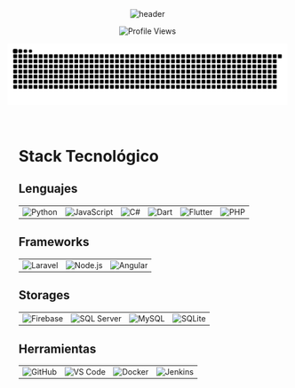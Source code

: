 <!-- HEADER -->
<div align="center" width="100">
  <img src="https://capsule-render.vercel.app/api?color=0:1408d0,50:0860d0,100:08c4d0&height=250&section=header&text=Jose25UPT%20Stack%20&fontSize=30&type=waving&fontColor=fefefe&&animation=fadeIn" 
  alt="header"/>
</div>

<!-- Game Snake -->
<p align="center">
  <img src="https://komarev.com/ghpvc/?username=Jose25UPT&style=plastic&color=blueviolet" alt="Profile Views" />
</p>
<p align="center">
  <img src="https://github.com/7oSkaaa/7oSkaaa/blob/output/github-contribution-grid-snake.svg?" alt="Snake Game" />
</p>

<!-- STACK -->
<div style="padding: 20px;">
  <h1>Stack Tecnológico</h1>

  <!-- Lenguajes -->
  <h2>Lenguajes</h2>
  <table>
    <tr>
      <td><img src="https://cdn.jsdelivr.net/gh/devicons/devicon/icons/python/python-original.svg" width="60px" alt="Python"></td>
      <td><img src="https://cdn.jsdelivr.net/gh/devicons/devicon/icons/javascript/javascript-original.svg" width="60px" alt="JavaScript"></td>
      <td><img src="https://cdn.jsdelivr.net/gh/devicons/devicon/icons/csharp/csharp-original.svg" width="60px" alt="C#"></td>
      <td><img src="https://cdn.jsdelivr.net/gh/devicons/devicon/icons/dart/dart-original.svg" width="60px" alt="Dart"></td>
      <td><img src="https://cdn.jsdelivr.net/gh/devicons/devicon/icons/flutter/flutter-original.svg" width="60px" alt="Flutter"></td>
      <td><img src="https://cdn.jsdelivr.net/gh/devicons/devicon/icons/php/php-original.svg" width="60px" alt="PHP"></td>
    </tr>
  </table>

  <!-- Frameworks -->
  <h2>Frameworks</h2>
  <table>
    <tr>
      <td><img src="[https://cdn.jsdelivr.net/gh/devicons/devicon/icons/laravel/laravel-plain-wordmark.svg](https://icon.icepanel.io/Technology/svg/FastAPI.svg)" width="80px" alt="Laravel"></td>
      <td><img src="https://cdn.jsdelivr.net/gh/devicons/devicon/icons/nodejs/nodejs-original.svg" width="60px" alt="Node.js"></td>
      <td><img src="https://cdn.jsdelivr.net/gh/devicons/devicon/icons/angularjs/angularjs-original.svg" width="60px" alt="Angular"></td>
    </tr>
  </table>

  <!-- Storages -->
  <h2>Storages</h2>
  <table>
    <tr>
      <td><img src="https://cdn.jsdelivr.net/gh/devicons/devicon/icons/firebase/firebase-plain.svg" width="60px" alt="Firebase"></td>
      <td><img src="https://cdn.jsdelivr.net/gh/devicons/devicon/icons/microsoftsqlserver/microsoftsqlserver-plain.svg" width="60px" alt="SQL Server"></td>
      <td><img src="https://cdn.jsdelivr.net/gh/devicons/devicon/icons/mysql/mysql-original-wordmark.svg" width="60px" alt="MySQL"></td>
      <td><img src="https://cdn.jsdelivr.net/gh/devicons/devicon/icons/sqlite/sqlite-original-wordmark.svg" width="60px" alt="SQLite"></td>
    </tr>
  </table>

  <!-- Tools -->
  <h2>Herramientas</h2>
  <table>
    <tr>
      <td><img src="https://cdn.jsdelivr.net/gh/devicons/devicon/icons/github/github-original.svg" width="60px" alt="GitHub"></td>
      <td><img src="https://cdn.jsdelivr.net/gh/devicons/devicon/icons/vscode/vscode-original.svg" width="60px" alt="VS Code"></td>
      <td><img src="https://cdn.jsdelivr.net/gh/devicons/devicon/icons/docker/docker-original-wordmark.svg" width="60px" alt="Docker"></td>
      <td><img src="https://cdn.jsdelivr.net/gh/devicons/devicon/icons/jenkins/jenkins-original.svg" width="60px" alt="Jenkins"></td>
    </tr>
  </table>
</div>
